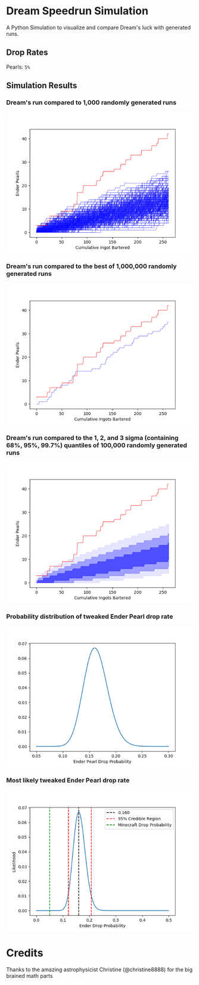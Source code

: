# Dream Speedrun Simulation
A Python Simulation to visualize and compare Dream's luck with generated runs.

## Drop Rates
Pearls: ```5%```

## Simulation Results
### Dream's run compared to 1,000 randomly generated runs
![](/imgs/runs.png)

### Dream's run compared to the best of 1,000,000 randomly generated runs
![](/imgs/best_run.png)

### Dream's run compared to the 1, 2, and 3 sigma (containing 68%, 95%, 99.7%) quantiles of 100,000 randomly generated runs
![](/imgs/quantiles.png)

### Probability distribution of tweaked Ender Pearl drop rate
![](/imgs/drop_probability.png)

### Most likely tweaked Ender Pearl drop rate
![](/imgs/most_likely_drop.png)

# Credits
Thanks to the amazing astrophysicist Christine (@christine8888) for the big brained math parts
